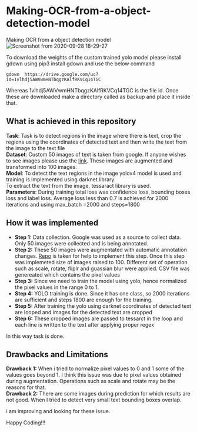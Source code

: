 # Making-OCR-from-a-object-detection-model
Making OCR from a object detection model    
![Screenshot from 2020-09-28 18-29-27](https://user-images.githubusercontent.com/39157936/94435316-9b892a00-01b8-11eb-8f28-c6c10b1a253e.png)


To download the weights of the custom trained yolo model please install gdown using pip3 install gdown and use the below command  
```
gdown  https://drive.google.com/uc?id=1vlhdj5AWVwmHNTbqgzKAlfRKVCq14TGC
```
Whereas 1vlhdj5AWVwmHNTbqgzKAlfRKVCq14TGC is the file id. Once these are downloaded make a directory called as backup and place it inside that.  

## What is achieved in this repository  
**Task**: Task is to detect regions in the image where there is text, crop the regions using the coordinates of detected text and then write the text from the image to the text file  
**Dataset**: Custom 50 images of text is taken from google. If anyone wishes to see images please use the [link](https://drive.google.com/drive/folders/1rh9mnJ4qc4VIqR2qLvz0P1SHfwjsse-v?usp=sharing). These images are augmented and transformed into 100 images.  
**Model**: To detect the text regions in the image yolov4 model is used and training is implemented using darknet library.       
           To extract the text from the image, tessaract library is used.   
**Parameters**: During training total loss was confidence loss, bounding boxes loss and label loss. Average loss less than 0.7 is achieved for 2000 iterations and using max_batch =2000 and steps=1800    
## How it was implemented  
* **Step 1:** Data collection. Google was used as a source to collect data. Only 50 images were collected and is being annotated.  
* **Step 2:** These 50 images were augmentated with automatic annotation changes. [Repo](https://github.com/asetkn/Tutorial-Image-and-Multiple-Bounding-Boxes-Augmentation-for-Deep-Learning-in-4-Steps) is taken for help to implement this step. Once this step was implemeted size of images raised to 100. Different set of operation such as scale, rotate, fliplr and guassian blur were applied. CSV file was genereated which contains the pixel values  
* **Step 3:** Since we need to train the model using yolo, hence normalized the pixel values in the range 0 to 1.    
* **Step 4:** YOLO training is done. Since it has one class, so 2000 iterations are sufficient and steps 1800 are  enough for the training.   
* **Step 5:** After training the yolo using darknet coordinates of detected text are looped and images for the detected text are cropped    
* **Step 6:** These cropped images are passed to tessarct in the loop and each line is written to the text after applying proper regex  

In this way task is done.  

## Drawbacks and Limitations   
**Drawback 1:** When i tried to normalize pixel values to 0 and 1 some of the values goes beyond 1. I think this issue was due to pixel values obtained during augmentation. Operations such as scale and rotate may be the reasons for that.  
**Drawback 2:** There are some images during prediction for which results are not good. When I tried to detect very small text bounding boxes overlap.   

i am improving and looking for these issue.  

Happy Coding!!!

